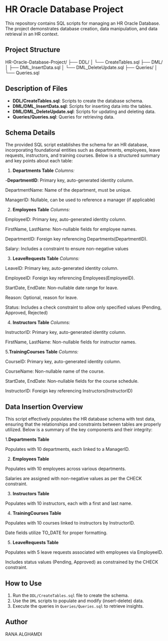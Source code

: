 # HR Oracle Database Project
This repository contains SQL scripts for managing an HR Oracle Database. The project demonstrates database creation, data manipulation, and data retrieval in an HR context.

## Project Structure
HR-Oracle-Database-Project/ ├── DDL/ │ └── CreateTables.sql ├── DML/ │ ├── DML_InsertData.sql │ └── DML_DeleteUpdate.sql ├── Queries/ │ └── Queries.sql

## Description of Files
- **DDL/CreateTables.sql**: Scripts to create the database schema.
- **DML/DML_InsertData.sql**: Scripts for inserting data into the tables.
- **DML/DML_DeleteUpdate.sql**: Scripts for updating and deleting data.
- **Queries/Queries.sql**: Queries for retrieving data.


## Schema Details
The provided SQL script establishes the schema for an HR database, incorporating foundational entities such as departments, employees, leave requests, instructors, and training courses. Below is a structured summary and key points about each table:

1. **Departments Table**
*Columns:*

-**DepartmentID**: Primary key, auto-generated identity column.

DepartmentName: Name of the department, must be unique.

ManagerID: Nullable, can be used to reference a manager (if applicable)


2. **Employees Table**
*Columns:*

EmployeeID: Primary key, auto-generated identity column.

FirstName, LastName: Non-nullable fields for employee names.

DepartmentID: Foreign key referencing Departments(DepartmentID).

Salary: Includes a constraint to ensure non-negative values


3. **LeaveRequests Table**
*Columns:*

LeaveID: Primary key, auto-generated identity column.

EmployeeID: Foreign key referencing Employees(EmployeeID).

StartDate, EndDate: Non-nullable date range for leave.

Reason: Optional, reason for leave.

Status: Includes a check constraint to allow only specified values (Pending, Approved, Rejected)


4. **Instructors Table**
*Columns:*

InstructorID: Primary key, auto-generated identity column.

FirstName, LastName: Non-nullable fields for instructor names.

5.**TrainingCourses Table**
*Columns:*

CourseID: Primary key, auto-generated identity column.

CourseName: Non-nullable name of the course.

StartDate, EndDate: Non-nullable fields for the course schedule.

InstructorID: Foreign key referencing Instructors(InstructorID)



## Data Insertion Overview
This script effectively populates the HR database schema with test data, ensuring that the relationships and constraints between tables are properly utilized. Below is a summary of the key components and their integrity:

1.**Departments Table** 

Populates with 10 departments, each linked to a ManagerID.


2. **Employees Table**

Populates with 10 employees across various departments.

Salaries are assigned with non-negative values as per the CHECK constraint.


3. **Instructors Table**
   
Populates with 10 instructors, each with a first and last name.


4. **TrainingCourses Table**
   
Populates with 10 courses linked to instructors by InstructorID.

Date fields utilize TO_DATE for proper formatting.


5. **LeaveRequests Table**
    
Populates with 5 leave requests associated with employees via EmployeeID.

Includes status values (Pending, Approved) as constrained by the CHECK constraint.





## How to Use
1. Run the `DDL/CreateTables.sql` file to create the schema.
2. Use the `DML` scripts to populate and modify (insert-delete) data.
3. Execute the queries in `Queries/Queries.sql` to retrieve insights.

## Author
RANA ALGHAMDI
